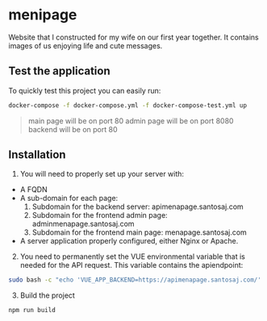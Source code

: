 # menipage
Website that I constructed for my wife on our first year together. It contains images of us enjoying life and cute messages.

## Test the application
To quickly test this project you can easily run:
```bash
docker-compose -f docker-compose.yml -f docker-compose-test.yml up
```
> main page will be on port 80
> admin page will be on port 8080
> backend will be on port 80

## Installation
1. You will need to properly set up your server with:
  - A FQDN
  - A sub-domain for each page:
    1. Subdomain for the backend server: apimenapage.santosaj.com
    2. Subdomain for the frontend admin page: adminmenapage.santosaj.com
    3. Subdomain for the frontend main page: menapage.santosaj.com
  - A server application properly configured, either Nginx or Apache.

2. You need to permanently set the VUE environmental variable that is needed for the API request. This variable contains the apiendpoint:
```bash
sudo bash -c "echo 'VUE_APP_BACKEND=https://apimenapage.santosaj.com/' >> /etc/environment"
```

3. Build the project 
```bash
npm run build
```
